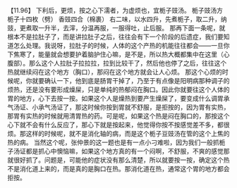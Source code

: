 【11.96】  下利后，更烦，按之心下濡者，为虚烦也，宜栀子豉汤。
栀子豉汤方
栀子十四枚（劈）  香豉四合（棉裹）
右二味，以水四升，先煮栀子，取二升，纳豉，更煮取一升半，去滓，分温再服，一服得吐，止后服。
那再下面一条呢，就根本不是拉肚子了，而是讲拉肚子之后，往往会有下一个阶段的后遗症，我们要知道怎么处理。我说呀，拉肚子的时候，人体的这个产热的机能往往都会——一旦你下焦寒了，能量就会想要护着脑护住心嘛，是不是，所以热大概都集中在这里（心腹部）。那么这个人拉肚子拉拉拉，拉到比较干了，然后他也停了之后，往往这个热就继续闷在这个地方（胸口），那闷在这个地方就会让人心烦。
那这个心烦的时候呢，你就要确认一下，他到底是肠胃干掉了，乃至于有点像是阳明病那种调子的烦热，还是没有要形成燥屎，只是单纯的热郁闷在胸口。因此你就要往这个人体的胃的地方，心下去按一按。如果这个人是燥热到要产生燥屎了，要变成什么调胃承气汤证、小承气汤证了，那这时候你按到胃就不舒服，是拒按的，因为胃有实热，那胃有实热的时候就用清胃热的药。可是呢，如果这个热是闷在胸口的，那按这个心下就不会有什么反应了，那心下就是按起来，他觉得你按不按感觉差不多，都很烦。那这样的时候呢，就不是消化轴的病，而是这个栀子豆豉汤在管的这个上焦的热的病。
当然这个呢，张仲景的这一题也是有一点小刁难啦，因为我们一般抓栀子汤证都是抓心中懊恼嘛，如果这个地方真的有一个闷啊，不舒服，不爽的感觉那就很好抓了。问题是，可能他的症状没有那么清楚，所以就要按一按，确定这个热不是消化道上来的，而是真的是胸口在热。那消化道在热，通常这个胃的地方都会拒按。
